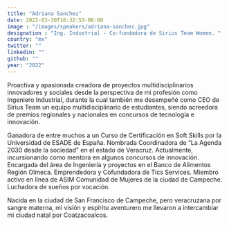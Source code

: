 ```yaml
---
title: "Adriana Sanchez"
date: 2022-03-30T16:32:53-06:00
image : "/images/speakers/adriana-sanchez.jpg"
designation : "Ing. Industrial - Co-fundadora de Sirius Team Women. "
country: "mx"
twitter: ""
linkedin: ""
github: ""
year: "2022"
---
```


Proactiva y apasionada creadora de proyectos multidisciplinarios innovadores y sociales desde la perspectiva de mi profesión como Ingeniero Industrial, durante la cual también me desempeñé como CEO de Sirius Team un equipo multidisciplinario de estudiantes, siendo acreedora de premios regionales y nacionales en concursos de tecnología e innovación. 

Ganadora de entre muchos a un Curso de Certificación en Soft Skills por la Universidad de ESADE de España. Nombrada Coordinadora de “La Agenda 2030 desde la sociedad” en el estado de Veracruz. Actualmente, incursionando como mentora en algunos concursos de innovación. Encargada del área de Ingeniería y proyectos en el Banco de Alimentos Región Olmeca. Emprendedora y Cofundadora de Tics Services. Miembro activo en línea de ASIM Comunidad de Mujeres de la ciudad de Campeche. Luchadora de sueños por vocación.

Nacida en la ciudad de San Francisco de Campeche, pero veracruzana por sangre materna, mi visión y espíritu aventurero me llevaron a intercambiar mi ciudad natal por Coatzacoalcos.
